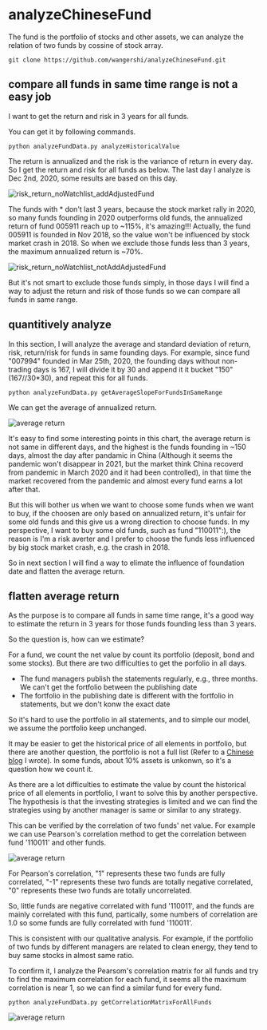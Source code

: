 # analyzeChineseFund
The fund is the portfolio of stocks and other assets, we can analyze the relation of two funds by cossine of stock array.

```
git clone https://github.com/wangershi/analyzeChineseFund.git
```

## compare all funds in same time range is not a easy job
I want to get the return and risk in 3 years for all funds.

You can get it by following commands.
```
python analyzeFundData.py analyzeHistoricalValue
```

The return is annualized and the risk is the variance of return in every day.
So I get the return and risk for all funds as below.
The last day I analyze is Dec 2nd, 2020, some results are based on this day.

![risk_return_noWatchlist_addAdjustedFund](image/risk_return_noWatchlist_addAdjustedFund.png)

The funds with * don't last 3 years, because the stock market rally in 2020, so many funds founding in 2020 outperforms old funds, the annualized return of fund 005911 reach up to ~115%, it's amazing!!!
Actually, the fund 005911 is founded in Nov 2018, so the value won't be influenced by stock market crash in 2018.
So when we exclude those funds less than 3 years, the maximum annualized return is ~70%.

![risk_return_noWatchlist_notAddAdjustedFund](image/risk_return_noWatchlist_notAddAdjustedFund.png)

But it's not smart to exclude those funds simply, in those days I will find a way to adjust the return and risk of those funds so we can compare all funds in same range.

## quantitively analyze
In this section, I will analyze the average and standard deviation of return, risk, return/risk for funds in same founding days.
For example, since fund "007994" founded in Mar 25th, 2020, the founding days without non-trading days is 167, I will divide it by 30 and append it it bucket "150" (167//30\*30), and repeat this for all funds.
```
python analyzeFundData.py getAverageSlopeForFundsInSameRange
```
We can get the average of annualized return.

![average return](image/averageReturn_30.png)

It's easy to find some interesting points in this chart, the average return is not same in different days, and the highest is the funds founding in ~150 days, almost the day after pandamic in China (Although it seems the pandemic won't disappear in 2021, but the market think China recoverd from pandemic in March 2020 and it had been controlled), in that time the market recovered from the pandemic and almost every fund earns a lot after that.

But this will bother us when we want to choose some funds when we want to buy, if the choosen are only based on annualized return, it's unfair for some old funds and this give us a wrong direction to choose funds. In my perspective, I want to buy some old funds, such as fund "110011":), the reason is I'm a risk averter and I prefer to choose the funds less influenced by big stock market crash, e.g. the crash in 2018.

So in next section I will find a way to elimate the influence of foundation date and flatten the average return.

## flatten average return
As the purpose is to compare all funds in same time range, it's a good way to estimate the return in 3 years for those funds founding less than 3 years.

So the question is, how can we estimate?

For a fund, we count the net value by count its portfolio (deposit, bond and some stocks). But there are two difficulties to get the porfolio in all days.
 - The fund managers publish the statements regularly, e.g., three months. We can't get the fortfolio between the publishing date
 - The fortfolio in the publishing date is different with the fortfolio in statements, but we don't konw the exact date

So it's hard to use the portfolio in all statements, and to simple our model, we assume the portfolio keep unchanged.

It may be easier to get the historical price of all elements in portfolio, but there are another question, the portfolio is not a full list (Refer to a [Chinese blog](https://zhuanlan.zhihu.com/p/314235923) I wrote). In some funds, about 10% assets is unkonwn, so it's a question how we count it.

As there are a lot difficulties to estimate the value by count the historical price of all elements in portfolio, I want to solve this by another perspective. The hypothesis is that the investing strategies is limited and we can find the strategies using by another manager is same or similar to any strategy.

This can be verified by the correlation of two funds' net value. For example we can use Pearson's correlation method to get the correlation between fund '110011' and other funds.

![average return](image/correlation_110011.png)

For Pearson's correlation, "1" represents these two funds are fully correlated, "-1" represents these two funds are totally negative correlated, "0" represents these two funds are totally uncorrelated.

So, little funds are negative correlated with fund '110011', and the funds are mainly correlated with this fund, partically, some numbers of correlation are 1.0 so some funds are fully correlated with fund '110011'.

This is consistent with our qualitative analysis. For example, if the portfolio of two funds by different managers are related to clean energy, they tend to buy same stocks in almost same ratio.

To confirm it, I analyze the Pearsom's correlation matrix for all funds and try to find the maximum correlation for each fund, it seems all the maximum correlation is near 1, so we can find a similar fund for every fund.
```
python analyzeFundData.py getCorrelationMatrixForAllFunds
```

![average return](image/maximum_correlation.png)


